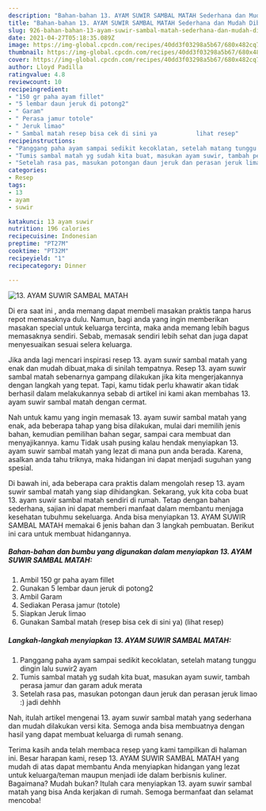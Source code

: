 ```yaml
---
description: "Bahan-bahan 13. AYAM SUWIR SAMBAL MATAH Sederhana dan Mudah Dibuat"
title: "Bahan-bahan 13. AYAM SUWIR SAMBAL MATAH Sederhana dan Mudah Dibuat"
slug: 926-bahan-bahan-13-ayam-suwir-sambal-matah-sederhana-dan-mudah-dibuat
date: 2021-04-27T05:18:35.089Z
image: https://img-global.cpcdn.com/recipes/40dd3f03298a5b67/680x482cq70/13-ayam-suwir-sambal-matah-foto-resep-utama.jpg
thumbnail: https://img-global.cpcdn.com/recipes/40dd3f03298a5b67/680x482cq70/13-ayam-suwir-sambal-matah-foto-resep-utama.jpg
cover: https://img-global.cpcdn.com/recipes/40dd3f03298a5b67/680x482cq70/13-ayam-suwir-sambal-matah-foto-resep-utama.jpg
author: Lloyd Padilla
ratingvalue: 4.8
reviewcount: 10
recipeingredient:
- "150 gr paha ayam fillet"
- "5 lembar daun jeruk di potong2"
- " Garam"
- " Perasa jamur totole"
- " Jeruk limao"
- " Sambal matah resep bisa cek di sini ya           lihat resep"
recipeinstructions:
- "Panggang paha ayam sampai sedikit kecoklatan, setelah matang tunggu dingin lalu suwir2 ayam"
- "Tumis sambal matah yg sudah kita buat, masukan ayam suwir, tambah perasa jamur dan garam aduk merata"
- "Setelah rasa pas, masukan potongan daun jeruk dan perasan jeruk limao :) jadi dehhh"
categories:
- Resep
tags:
- 13
- ayam
- suwir

katakunci: 13 ayam suwir 
nutrition: 196 calories
recipecuisine: Indonesian
preptime: "PT27M"
cooktime: "PT32M"
recipeyield: "1"
recipecategory: Dinner

---
```



![13. AYAM SUWIR SAMBAL MATAH](https://img-global.cpcdn.com/recipes/40dd3f03298a5b67/680x482cq70/13-ayam-suwir-sambal-matah-foto-resep-utama.jpg)

Di era  saat ini , anda memang dapat membeli masakan praktis tanpa harus repot memasaknya dulu. Namun, bagi anda yang ingin memberikan masakan special untuk keluarga tercinta, maka anda memang lebih bagus memasaknya sendiri. Sebab, memasak sendiri lebih sehat dan juga dapat menyesuaikan sesuai selera keluarga.

Jika anda lagi mencari inspirasi resep 13. ayam suwir sambal matah yang enak dan mudah dibuat,maka di sinilah tempatnya. Resep 13. ayam suwir sambal matah  sebenarnya gampang dilakukan jika kita mengerjakannya dengan langkah yang tepat. Tapi, kamu tidak perlu khawatir akan tidak berhasil dalam melakukannya 
sebab di artikel ini kami akan membahas 13. ayam suwir sambal matah dengan cermat.  



Nah untuk kamu yang ingin memasak 13. ayam suwir sambal matah yang enak, ada beberapa tahap yang bisa dilakukan, mulai dari memilih jenis bahan, kemudian pemilihan bahan segar, sampai cara membuat dan menyajikannya. kamu Tidak usah pusing kalau hendak menyiapkan 13. ayam suwir sambal matah yang lezat di mana pun anda berada. Karena, asalkan anda  tahu triknya, maka hidangan ini dapat menjadi suguhan yang spesial.

Di bawah ini, ada beberapa cara praktis  dalam mengolah resep 13. ayam suwir sambal matah yang siap dihidangkan. Sekarang, yuk kita coba buat 13. ayam suwir sambal matah sendiri di rumah. Tetap dengan bahan sederhana, sajian ini dapat memberi manfaat dalam membantu menjaga kesehatan tubuhmu sekeluarga. Anda bisa menyiapkan 13. AYAM SUWIR SAMBAL MATAH memakai 6 jenis bahan dan 3 langkah pembuatan. Berikut ini cara untuk membuat hidangannya.

<!--inarticleads1-->

##### Bahan-bahan dan bumbu yang digunakan dalam menyiapkan 13. AYAM SUWIR SAMBAL MATAH:

1. Ambil 150 gr paha ayam fillet
1. Gunakan 5 lembar daun jeruk di potong2
1. Ambil  Garam
1. Sediakan  Perasa jamur (totole)
1. Siapkan  Jeruk limao
1. Gunakan  Sambal matah (resep bisa cek di sini ya)           (lihat resep)




<!--inarticleads2-->

##### Langkah-langkah menyiapkan 13. AYAM SUWIR SAMBAL MATAH:

1. Panggang paha ayam sampai sedikit kecoklatan, setelah matang tunggu dingin lalu suwir2 ayam
1. Tumis sambal matah yg sudah kita buat, masukan ayam suwir, tambah perasa jamur dan garam aduk merata
1. Setelah rasa pas, masukan potongan daun jeruk dan perasan jeruk limao :) jadi dehhh




Nah, itulah artikel mengenai  13. ayam suwir sambal matah  yang sederhana dan mudah dilakukan versi kita. Semoga anda bisa membuatnya dengan hasil yang dapat membuat keluarga di rumah senang. 

Terima kasih anda telah membaca resep yang kami tampilkan di halaman ini. Besar harapan kami, resep  13. AYAM SUWIR SAMBAL MATAH yang mudah di atas dapat membantu Anda menyiapkan hidangan yang lezat untuk keluarga/teman maupun menjadi ide dalam berbisnis kuliner. Bagaimana? Mudah bukan? Itulah cara menyiapkan 13. ayam suwir sambal matah yang bisa Anda kerjakan di rumah. Semoga bermanfaat dan selamat mencoba!

